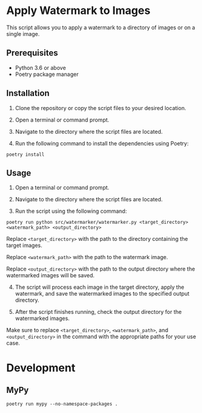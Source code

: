 # Apply Watermark to Images

This script allows you to apply a watermark to a directory of images or on a single image.

## Prerequisites

- Python 3.6 or above
- Poetry package manager

## Installation

1. Clone the repository or copy the script files to your desired location.

2. Open a terminal or command prompt.

3. Navigate to the directory where the script files are located.

4. Run the following command to install the dependencies using Poetry:

```
poetry install
```

## Usage

1. Open a terminal or command prompt.

2. Navigate to the directory where the script files are located.

3. Run the script using the following command:

```
poetry run python src/watermarker/watermarker.py <target_directory> <watermark_path> <output_directory>
```

   Replace `<target_directory>` with the path to the directory containing the target images.

   Replace `<watermark_path>` with the path to the watermark image.

   Replace `<output_directory>` with the path to the output directory where the watermarked images will be saved.

4. The script will process each image in the target directory, apply the watermark, and save the watermarked images to the specified output directory.

5. After the script finishes running, check the output directory for the watermarked images.

Make sure to replace `<target_directory>`, `<watermark_path>`, and `<output_directory>` in the command with the appropriate paths for your use case.

# Development

## MyPy
```
poetry run mypy --no-namespace-packages .
```
